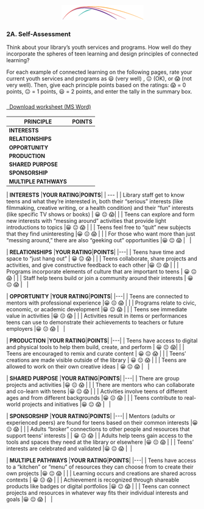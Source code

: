 <div style="text-align:center"><img src="/assets/CL_Swoosh.png" alt=""/></div>

### 2A. Self-Assessment 

Think about your library’s youth services and programs. How well do they incorporate the spheres of teen learning and design principles of connected learning? 

For each example of connected learning on the following pages, rate your current youth services and programs as 😃  (very well) , 😐  (OK), or 😱  (not very well). Then, give each principle points based on the ratings:  😱 = 0 points, 😐  = 1 points, 😃 = 2 points, and enter the tally in the summary box.  


<a href="assets/Intro_SelfAssessment.docx" target="_blank"><i class="fa fa-file-word-o" style="font-size:24px;color:blue;"></i>&nbsp; Download worksheet (MS Word)</a>

| **PRINCIPLE** |**POINTS**|
| --- | --- |
| **INTERESTS** |  |
| **RELATIONSHIPS** |  |
| **OPPORTUNITY** |  |
| **PRODUCTION** |  |
| **SHARED PURPOSE** |  |
| **SPONSORSHIP** |  |
| **MULTIPLE PATHWAYS** |&nbsp;  |


| **INTERESTS** |**YOUR RATING**|**POINTS**|
| --- |
| Library staff get to know teens and what they’re interested in, both their “serious” interests (like filmmaking, creative writing, or a health condition) and their “fun” interests (like specific TV shows or books) |  😀 😐 😱|  |
| Teens can explore and form new interests with “messing around” activities that provide light introductions to topics |😀 😐 😱  |  |
| Teens feel free to “quit” new subjects that they find uninteresting |😀 😐 😱  |  |
| For those who want more than just “messing around,” there are also “geeking out” opportunities |😀 😐 😱  | &nbsp;  |


| **RELATIONSHIPS** |**YOUR RATING**|**POINTS**|
|---|
| Teens have time and space to “just hang out” | 😀 😐 😱 |  |
| Teens collaborate, share projects and activities, and give constructive feedback to each other |😀 😐 😱  |  |
| Programs incorporate elements of culture that are important to teens | 😀 😐 😱 |  |
| Staff help teens build or join a community around their interests | 😀 😐 😱 | &nbsp; |

| **OPPORTUNITY** |**YOUR RATING**|**POINTS**|
|---|
| Teens are connected to mentors with professional experience |😀 😐 😱  |  |
| Programs relate to civic, economic, or academic development |😀 😐 😱  |  |
| Teens see immediate value in activities |😀 😐 😱  |  |
| Activities result in items or performances teens can use to demonstrate their achievements to teachers or future employers |😀 😐 😱  | &nbsp; |

| **PRODUCTION** |**YOUR RATING**|**POINTS**|
|---|
| Teens have access to digital and physical tools to help them build, create, and perform |  😀 😐 😱|  |
| Teens are encouraged to remix and curate content | 😀 😐 😱 |  |
| Teens’ creations are made visible outside of the library | 😀 😐 😱 |  |
| Teens are allowed to work on their own creative ideas | 😀 😐 😱 | &nbsp; |

| **SHARED PURPOSE** |**YOUR RATING**|**POINTS**|
|---|
| There are group projects and activities |😀 😐 😱  |  |
| There are mentors who can collaborate and co-learn with teens |😀 😐 😱  |  |
| Activities involve teens of different ages and from different backgrounds |😀 😐 😱  |  |
| Teens contribute to real-world projects and initiatives |😀 😐 😱  | &nbsp; |

| **SPONSORSHIP** |**YOUR RATING**|**POINTS**|
|---|
| Mentors (adults or experienced peers) are found for teens based on their common interests |😀 😐 😱  |  |
| Adults “broker” connections to other people and resources that support teens’ interests |  | 😀 😐 😱 |
| Adults help teens gain access to the tools and spaces they need at the library or elsewhere |😀 😐 😱  |  |
| Teens’ interests are celebrated and validated |😀 😐 😱  |&nbsp;  |

| **MULTIPLE PATHWAYS** |**YOUR RATING**|**POINTS**|
|---|
| Teens have access to a “kitchen” or “menu” of resources they can choose from to create their own projects |😀 😐 😱  |  |
| Learning occurs and creations are shared across contexts | 😀 😐 😱 |  |
| Achievement is recognized through shareable products like badges or digital portfolios |😀 😐 😱  |  |
| Teens can connect projects and resources in whatever way fits their individual interests and goals |😀 😐 😱  | &nbsp; |



